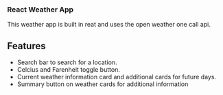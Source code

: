 ### React Weather App
This weather app is built in reat and uses the open weather one call api.
## Features
- Search bar to search for a location.
- Celcius and Farenheit toggle button.
- Current weather information card and additional cards for future days.
- Summary button on weather cards for additional information
